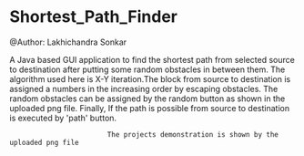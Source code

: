 # Shortest_Path_Finder

@Author: Lakhichandra Sonkar 

A Java based GUI application to find the shortest path from selected source to destination after putting some random obstacles in between them. The algorithm used here is X-Y iteration.The block from  source to destination is assigned a numbers in the increasing order by escaping obstacles.
The random obstacles can be assigned by the random button as shown in the uploaded png file.
Finally, If the path is possible from source to destination is executed by 'path' button.
   
                            The projects demonstration is shown by the uploaded png file
